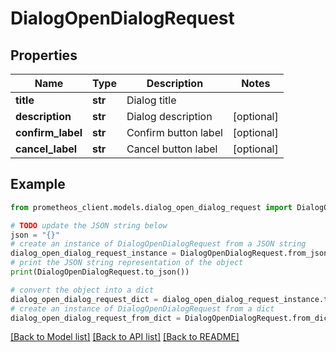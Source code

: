# DialogOpenDialogRequest


## Properties

Name | Type | Description | Notes
------------ | ------------- | ------------- | -------------
**title** | **str** | Dialog title | 
**description** | **str** | Dialog description | [optional] 
**confirm_label** | **str** | Confirm button label | [optional] 
**cancel_label** | **str** | Cancel button label | [optional] 

## Example

```python
from prometheos_client.models.dialog_open_dialog_request import DialogOpenDialogRequest

# TODO update the JSON string below
json = "{}"
# create an instance of DialogOpenDialogRequest from a JSON string
dialog_open_dialog_request_instance = DialogOpenDialogRequest.from_json(json)
# print the JSON string representation of the object
print(DialogOpenDialogRequest.to_json())

# convert the object into a dict
dialog_open_dialog_request_dict = dialog_open_dialog_request_instance.to_dict()
# create an instance of DialogOpenDialogRequest from a dict
dialog_open_dialog_request_from_dict = DialogOpenDialogRequest.from_dict(dialog_open_dialog_request_dict)
```
[[Back to Model list]](../README.md#documentation-for-models) [[Back to API list]](../README.md#documentation-for-api-endpoints) [[Back to README]](../README.md)


